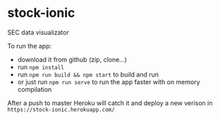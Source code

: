 # stock-ionic
SEC data visualizator

To run the app:

- download it from github (zip, clone...)
- run `npm install`
- run `npm run build && npm start` to build and run
- or just run `npm run serve` to run the app faster with on memory compilation

After a push to master Heroku will catch it and deploy a new verison in `https://stock-ionic.herokuapp.com/`
